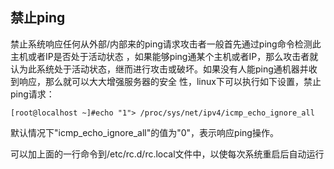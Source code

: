 ## 禁止ping

禁止系统响应任何从外部/内部来的ping请求攻击者一般首先通过ping命令检测此主机或者IP是否处于活动状态
，如果能够ping通某个主机或者IP，那么攻击者就认为此系统处于活动状态，继而进行攻击或破坏。如果没有人能ping通机器并收到响应，那么就可以大大增强服务器的安全
性，linux下可以执行如下设置，禁止ping请求：
```
[root@localhost ~]#echo "1"> /proc/sys/net/ipv4/icmp_echo_ignore_all
```
默认情况下"icmp_echo_ignore_all"的值为"0"，表示响应ping操作。

可以加上面的一行命令到/etc/rc.d/rc.local文件中，以使每次系统重启后自动运行
